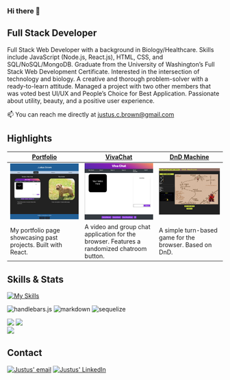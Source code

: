### Hi there 👋

## Full Stack Developer
Full Stack Web Developer with a background in Biology/Healthcare. Skills include JavaScript (Node.js, React.js), HTML, CSS, and SQL/NoSQL/MongoDB. Graduate from the University of Washington’s Full Stack Web Development Certificate. Interested in the intersection of technology and biology. A creative and thorough problem-solver with a ready-to-learn attitude. Managed a project with two other members that was voted best UI/UX and People’s Choice for Best Application. Passionate about utility, beauty, and a positive user experience.

📫 You can reach me directly at justus.c.brown@gmail.com

## Highlights
|[Portfolio](https://brownj47.github.io/portfolio/)|[VivaChat](https://vivachat.herokuapp.com/)|[DnD Machine](https://knight19jonathan.github.io/Adventure-Game-Project-/)|
|---|---|---|
|![Portolio Home Screen](./sshotport.png)|![VivaChat Home Screen](./vivachat.png)|![DnD Machine Home Screen](./dndMachine.png)|
|My portfolio page showcasing past projects. Built with React. |A video and group chat application for the browser. Features a randomized chatroom button. |A simple turn-based game for the browser. Based on DnD.|

## Skills & Stats
[![My Skills](https://skillicons.dev/icons?i=js,html,css,github,heroku,git,linkedin,mongodb,mysql,nodejs,vscode,react,bootstrap,jquery)](https://skillicons.dev)

![handlebars.js](https://img.shields.io/badge/Handlebars.js-f0772b?style=for-the-badge&logo=handlebarsdotjs&logoColor=black)
![markdown](https://img.shields.io/badge/Markdown-000000?style=for-the-badge&logo=markdown&logoColor=white)
![sequelize](https://img.shields.io/badge/Sequelize-52B0E7?style=for-the-badge&logo=Sequelize&logoColor=white)

![](https://github-profile-summary-cards.vercel.app/api/cards/profile-details?username=brownj47&theme=vue)
![](https://github-readme-stats.vercel.app/api?username=brownj47)
<br>
![](https://github-readme-stats.vercel.app/api/top-langs/?username=brownj47)


## Contact
[![Justus' email](https://img.shields.io/badge/Gmail-D14836?style=for-the-badge&logo=gmail&logoColor=white)](mailto:justus.c.brown@gmail.com) [![Justus' LinkedIn](https://img.shields.io/badge/LinkedIn-0077B5?style=for-the-badge&logo=linkedin&logoColor=white)](https://www.linkedin.com/in/justus-b-8a1158108/)



<!--
**brownj47/brownj47** is a ✨ _special_ ✨ repository because its `README.md` (this file) appears on your GitHub profile.

Here are some ideas to get you started:

- 🔭 I’m currently working on ...
- 🌱 I’m currently learning ...
- 👯 I’m looking to collaborate on ...
- 🤔 I’m looking for help with ...
- 💬 Ask me about ...
- 📫 How to reach me: ...
- 😄 Pronouns: ...
- ⚡ Fun fact: ...
-->
